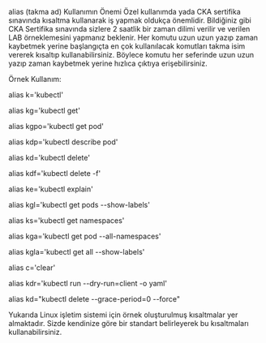 alias (takma ad) Kullanımın Önemi
Özel kullanımda yada CKA sertifika sınavında kısaltma kullanarak iş yapmak oldukça önemlidir. Bildiğiniz gibi CKA Sertifika sınavında sizlere 2 saatlik bir zaman dilimi verilir ve verilen LAB örneklemesini yapmanız beklenir. Her komutu uzun uzun yazıp zaman kaybetmek yerine başlangıçta en çok kullanılacak komutları takma isim vererek kısaltıp kullanabilirsiniz. Böylece komutu her seferinde uzun uzun yazıp zaman kaybetmek yerine hızlıca çıktıya erişebilirsiniz.

Örnek Kullanım:

alias k='kubectl'

alias kg='kubectl get'

alias kgpo='kubectl get pod'

alias kdp='kubectl describe pod'

alias kd='kubectl delete'

alias kdf='kubectl delete -f'

alias ke='kubectl explain'

alias kgl='kubectl get pods --show-labels'

alias ks='kubectl get namespaces'

alias kga='kubectl get pod --all-namespaces'

alias kgla='kubectl get all --show-labels'

alias c='clear'

alias kdr='kubectl run --dry-run=client -o yaml'

alias kd="kubectl delete --grace-period=0 --force"



Yukarıda Linux işletim sistemi için örnek oluşturulmuş kısaltmalar yer almaktadır. Sizde kendinize göre bir standart belirleyerek bu kısaltmaları kullanabilirsiniz. 